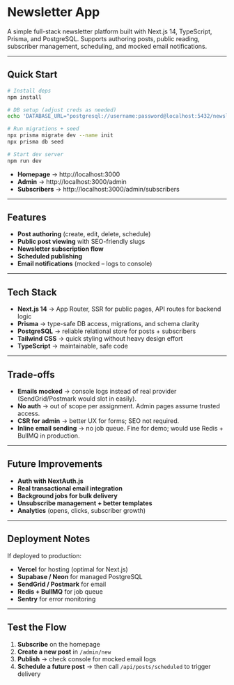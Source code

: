 # Newsletter App

A simple full-stack newsletter platform built with Next.js 14, TypeScript, Prisma, and PostgreSQL.
Supports authoring posts, public reading, subscriber management, scheduling, and mocked email notifications.

---

## Quick Start

```bash
# Install deps
npm install

# DB setup (adjust creds as needed)
echo 'DATABASE_URL="postgresql://username:password@localhost:5432/newsletter_db"' > .env

# Run migrations + seed
npx prisma migrate dev --name init
npx prisma db seed

# Start dev server
npm run dev
```

- **Homepage** → http://localhost:3000
- **Admin** → http://localhost:3000/admin
- **Subscribers** → http://localhost:3000/admin/subscribers

---

## Features

- **Post authoring** (create, edit, delete, schedule)
- **Public post viewing** with SEO-friendly slugs
- **Newsletter subscription flow**
- **Scheduled publishing**
- **Email notifications** (mocked – logs to console)

---

## Tech Stack

- **Next.js 14** → App Router, SSR for public pages, API routes for backend logic
- **Prisma** → type-safe DB access, migrations, and schema clarity
- **PostgreSQL** → reliable relational store for posts + subscribers
- **Tailwind CSS** → quick styling without heavy design effort
- **TypeScript** → maintainable, safe code

---

## Trade-offs

- **Emails mocked** → console logs instead of real provider (SendGrid/Postmark would slot in easily).
- **No auth** → out of scope per assignment. Admin pages assume trusted access.
- **CSR for admin** → better UX for forms; SEO not required.
- **Inline email sending** → no job queue. Fine for demo; would use Redis + BullMQ in production.

---

## Future Improvements

- **Auth with NextAuth.js**
- **Real transactional email integration**
- **Background jobs for bulk delivery**
- **Unsubscribe management + better templates**
- **Analytics** (opens, clicks, subscriber growth)

---

## Deployment Notes

If deployed to production:
- **Vercel** for hosting (optimal for Next.js)
- **Supabase / Neon** for managed PostgreSQL
- **SendGrid / Postmark** for email
- **Redis + BullMQ** for job queue
- **Sentry** for error monitoring

---

## Test the Flow

1. **Subscribe** on the homepage
2. **Create a new post** in `/admin/new`
3. **Publish** → check console for mocked email logs
4. **Schedule a future post** → then call `/api/posts/scheduled` to trigger delivery
